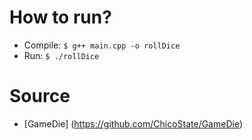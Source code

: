 # How to run?

*	Compile: `$ g++ main.cpp -o rollDice`
*	Run: `$ ./rollDice`

# Source

* [GameDie] (https://github.com/ChicoState/GameDie)
